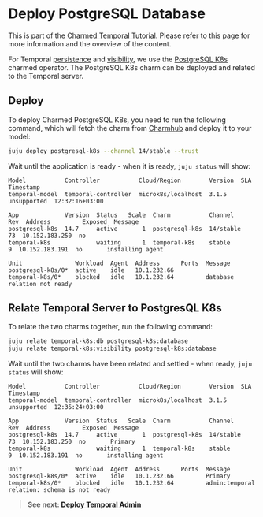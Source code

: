 # Deploy PostgreSQL Database

This is part of the [Charmed Temporal Tutorial](./00-introduction.md). Please
refer to this page for more information and the overview of the content.

For Temporal [persistence](https://docs.temporal.io/clusters#persistence) and
[visibility](https://docs.temporal.io/clusters#visibility), we use the
[PostgreSQL K8s](https://charmhub.io/postgresql-k8s) charmed operator. The
PostgreSQL K8s charm can be deployed and related to the Temporal server.

## Deploy

To deploy Charmed PostgreSQL K8s, you need to run the following command, which
will fetch the charm from [Charmhub](https://charmhub.io/postgresql-k8s) and
deploy it to your model:

```bash
juju deploy postgresql-k8s --channel 14/stable --trust
```

Wait until the application is ready - when it is ready, `juju status` will show:

```
Model           Controller           Cloud/Region        Version  SLA          Timestamp
temporal-model  temporal-controller  microk8s/localhost  3.1.5    unsupported  12:32:16+03:00

App             Version  Status   Scale  Charm           Channel    Rev  Address         Exposed  Message
postgresql-k8s  14.7     active       1  postgresql-k8s  14/stable   73  10.152.183.250  no
temporal-k8s             waiting      1  temporal-k8s    stable       9  10.152.183.191  no       installing agent

Unit               Workload  Agent  Address      Ports  Message
postgresql-k8s/0*  active    idle   10.1.232.66
temporal-k8s/0*    blocked   idle   10.1.232.64         database relation not ready
```

## Relate Temporal Server to PostgresQL K8s

To relate the two charms together, run the following command:

```bash
juju relate temporal-k8s:db postgresql-k8s:database
juju relate temporal-k8s:visibility postgresql-k8s:database
```

Wait until the two charms have been related and settled - when ready,
`juju status` will show:

```
Model           Controller           Cloud/Region        Version  SLA          Timestamp
temporal-model  temporal-controller  microk8s/localhost  3.1.5    unsupported  12:35:24+03:00

App             Version  Status   Scale  Charm           Channel    Rev  Address         Exposed  Message
postgresql-k8s  14.7     active       1  postgresql-k8s  14/stable   73  10.152.183.250  no       Primary
temporal-k8s             waiting      1  temporal-k8s    stable       9  10.152.183.191  no       installing agent

Unit               Workload  Agent  Address      Ports  Message
postgresql-k8s/0*  active    idle   10.1.232.66         Primary
temporal-k8s/0*    blocked   idle   10.1.232.64         admin:temporal relation: schema is not ready
```

> **See next: [Deploy Temporal Admin](./04-deploying-admin.md)**
